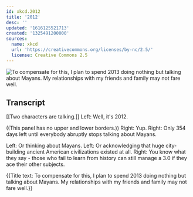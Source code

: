```yaml
---
id: xkcd.2012
title: '2012'
desc: ''
updated: '1616125521713'
created: '1325491200000'
sources:
  name: xkcd
  url: 'https://creativecommons.org/licenses/by-nc/2.5/'
  license: Creative Commons 2.5
---
```

![To compensate for this, I plan to spend 2013 doing nothing but talking about Mayans. My relationships with my friends and family may not fare well.](https://imgs.xkcd.com/comics/2012.png)

## Transcript
[[Two characters are talking.]]
Left: Well, it's 2012.

((This panel has no upper and lower borders.))
Right: Yup.
Right: Only 354 days left until everybody abruptly stops talking about Mayans.

Left: Or thinking about Mayans.
Left: Or acknowledging that huge city-building ancient American civilizations existed at all.
Right: You know what they say - those who fail to learn from history can still manage a 3.0 if they ace their other subjects.

{{Title text: To compensate for this, I plan to spend 2013 doing nothing but talking about Mayans. My relationships with my friends and family may not fare well.}}
